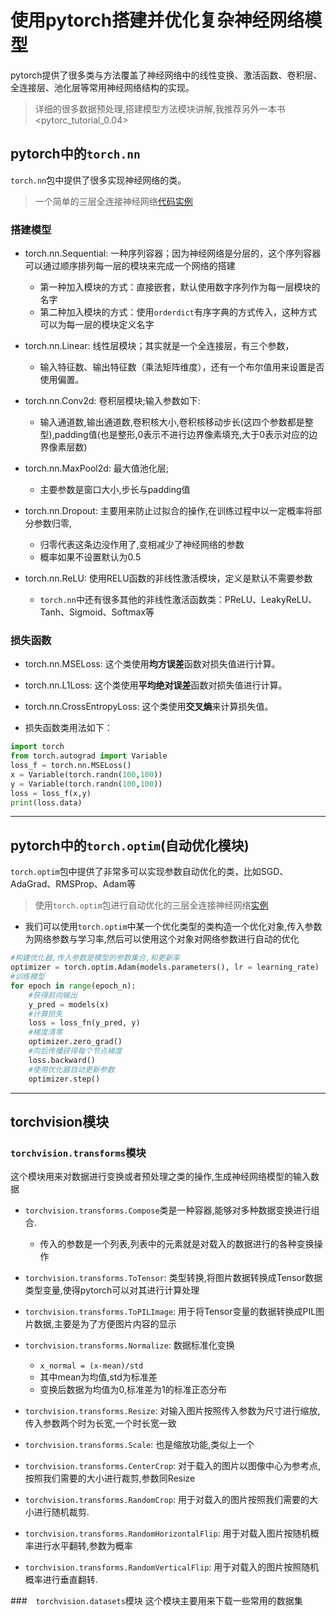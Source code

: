 # 使用pytorch搭建并优化复杂神经网络模型
pytorch提供了很多类与方法覆盖了神经网络中的线性变换、激活函数、卷积层、全连接层、池化层等常用神经网络结构的实现。

> 详细的很多数据预处理,搭建模型方法模块讲解,我推荐另外一本书<pytorc_tutorial_0.04>
## pytorch中的`torch.nn`
`torch.nn`包中提供了很多实现神经网络的类。

> 一个简单的三层全连接神经网络[代码实例](test4.py)

### 搭建模型
- torch.nn.Sequential:  一种序列容器；因为神经网络是分层的，这个序列容器可以通过顺序排列每一层的模块来完成一个网络的搭建
    - 第一种加入模块的方式：直接嵌套，默认使用数字序列作为每一层模块的名字
    - 第二种加入模块的方式：使用`orderdict`有序字典的方式传入，这种方式可以为每一层的模块定义名字
    
- torch.nn.Linear:  线性层模块；其实就是一个全连接层，有三个参数，
    - 输入特征数、输出特征数（乘法矩阵维度），还有一个布尔值用来设置是否使用偏置。

- torch.nn.Conv2d:  卷积层模块;输入参数如下: 
    - 输入通道数,输出通道数,卷积核大小,卷积核移动步长(这四个参数都是整型),padding值(也是整形,0表示不进行边界像素填充,大于0表示对应的边界像素层数)

- torch.nn.MaxPool2d:   最大值池化层; 
    - 主要参数是窗口大小,步长与padding值

- torch.nn.Dropout:     主要用来防止过拟合的操作,在训练过程中以一定概率将部分参数归零,
    - 归零代表这条边没作用了,变相减少了神经网络的参数
    - 概率如果不设置默认为0.5

- torch.nn.ReLU:    使用RELU函数的非线性激活模块，定义是默认不需要参数
    - `torch.nn`中还有很多其他的非线性激活函数类：PReLU、LeakyReLU、Tanh、Sigmoid、Softmax等

### 损失函数

- torch.nn.MSELoss: 这个类使用**均方误差**函数对损失值进行计算。

- torch.nn.L1Loss:  这个类使用**平均绝对误差**函数对损失值进行计算。

- torch.nn.CrossEntropyLoss:    这个类使用**交叉熵**来计算损失值。

- 损失函数类用法如下：
```python
import torch
from torch.autograd import Variable
loss_f = torch.nn.MSELoss()
x = Variable(torch.randn(100,100))
y = Variable(torch.randn(100,100))
loss = loss_f(x,y)
print(loss.data)
```
---

## pytorch中的`torch.optim`(自动优化模块)
`torch.optim`包中提供了非常多可以实现参数自动优化的类，比如SGD、AdaGrad、RMSProp、Adam等

> 使用`torch.optim`包进行自动优化的三层全连接神经网络[实例](test5.py)

- 我们可以使用`torch.optim`中某一个优化类型的类构造一个优化对象,传入参数为网络参数与学习率,然后可以使用这个对象对网络参数进行自动的优化
```python
#构建优化器,传入参数是模型的参数集合,和更新率
optimizer = torch.optim.Adam(models.parameters(), lr = learning_rate)
#训练模型
for epoch in range(epoch_n):
    #获得前向输出
    y_pred = models(x)
    #计算损失
    loss = loss_fn(y_pred, y)
    #梯度清零
    optimizer.zero_grad()
    #向后传播获得每个节点梯度
    loss.backward()
    #使用优化器自动更新参数
    optimizer.step()
```
---

## torchvision模块

### `torchvision.transforms`模块
这个模块用来对数据进行变换或者预处理之类的操作,生成神经网络模型的输入数据

- `torchvision.transforms.Compose`类是一种容器,能够对多种数据变换进行组合.
    - 传入的参数是一个列表,列表中的元素就是对载入的数据进行的各种变换操作

- `torchvision.transforms.ToTensor`: 类型转换,将图片数据转换成Tensor数据类型变量,使得pytorch可以对其进行计算处理

- `torchvision.transforms.ToPILImage`: 用于将Tensor变量的数据转换成PIL图片数据,主要是为了方便图片内容的显示

- `torchvision.transforms.Normalize`: 数据标准化变换
    - `x_normal = (x-mean)/std`
    - 其中mean为均值,std为标准差
    - 变换后数据为均值为0,标准差为1的标准正态分布

- `torchvision.transforms.Resize`: 对输入图片按照传入参数为尺寸进行缩放,传入参数两个时为长宽,一个时长宽一致

- `torchvision.transforms.Scale`: 也是缩放功能,类似上一个

- `torchvision.transforms.CenterCrop`: 对于载入的图片以图像中心为参考点,按照我们需要的大小进行裁剪,参数同Resize

- `torchvision.transforms.RandomCrop`: 用于对载入的图片按照我们需要的大小进行随机裁剪.

- `torchvision.transforms.RandomHorizontalFlip`: 用于对载入图片按随机概率进行水平翻转,参数为概率

- `torchvision.transforms.RandomVerticalFlip`: 用于对载入的图片按照随机概率进行垂直翻转.

###　`torchvision.datasets`模块
这个模块主要用来下载一些常用的数据集
